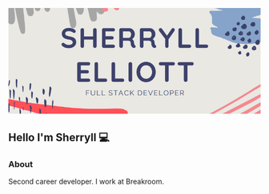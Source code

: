 <p align="center">
  <img src="header.png" alt="header"/>
</p>

## Hello I'm Sherryll 💻 


### About
Second career developer. I work at Breakroom. 




